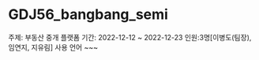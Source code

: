 # GDJ56_bangbang_semi

주제: 부동산 중개 플랫폼
기간: 2022-12-12 ~ 2022-12-23
인원:3명[이병도(팀장), 임연지, 지유림]
사용 언어 ~~~

